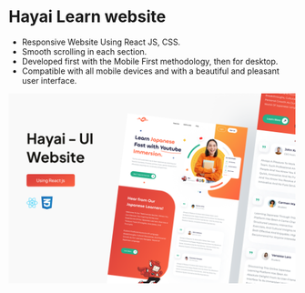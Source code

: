 # Hayai Learn website

- Responsive Website Using React JS, CSS.
- Smooth scrolling in each section.
- Developed first with the Mobile First methodology, then for desktop.
- Compatible with all mobile devices and with a beautiful and pleasant user interface.

![Hayai](/Preview.png)